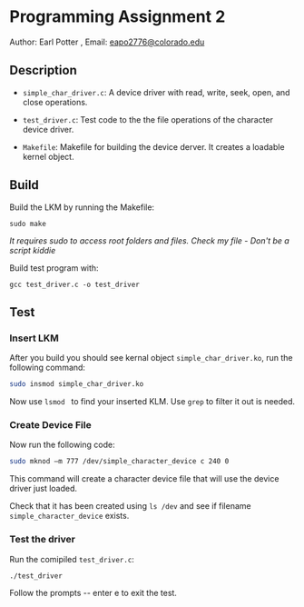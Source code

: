 # Programming Assignment 2
Author: Earl Potter , Email: eapo2776@colorado.edu

## Description
- ``simple_char_driver.c``: A device driver with read, write, seek, open, and close operations.

- ``test_driver.c``: Test code to the the file operations of the character device driver.

- ``Makefile``: Makefile for building the device derver. It creates a loadable kernel object.

## Build
Build the LKM by running the Makefile:
```
sudo make
```
_It requires sudo to access root folders and files. Check my file - Don't be a script kiddie_ 

Build test program with:
```
gcc test_driver.c -o test_driver
```

## Test

### Insert LKM
After you build you should see kernal object ``simple_char_driver.ko``, run the following command:
```bash
sudo insmod simple_char_driver.ko
```
Now use ``lsmod `` to find your inserted KLM. Use ``grep`` to filter it out is needed.

### Create Device File

Now run the following code:
```bash
sudo mknod –m 777 /dev/simple_character_device c 240 0
```
This command will create a character device file that will use the device driver just loaded.

Check that it has been created using ``ls /dev`` and see if filename ``simple_character_device`` exists.

### Test the driver
Run the comipiled ``test_driver.c``:
 ```
 ./test_driver
 ```
 Follow the prompts -- enter e to exit the test.
